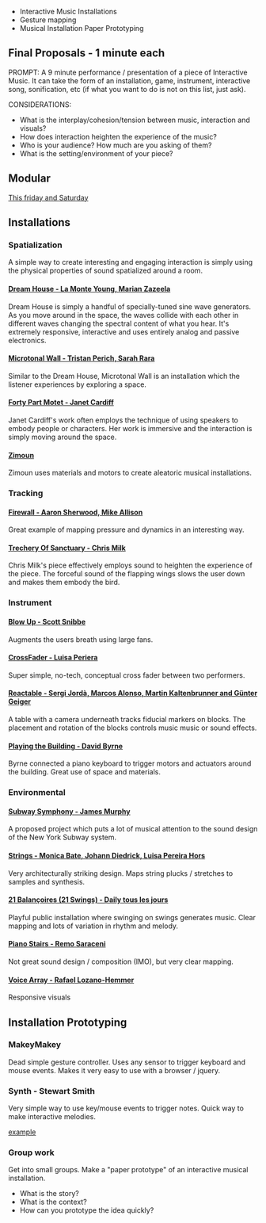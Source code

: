 * Interactive Music Installations
* Gesture mapping
* Musical Installation Paper Prototyping

## Final Proposals - 1 minute each

PROMPT: A 9 minute performance / presentation of a piece of Interactive Music. It can take the form of an installation, game, instrument, interactive song, sonification, etc (if what you want to do is not on this list, just ask). 

CONSIDERATIONS: 
* What is the interplay/cohesion/tension between music, interaction and visuals? 
* How does interaction heighten the experience of the music?
* Who is your audience? How much are you asking of them?
* What is the setting/environment of your piece?

## Modular

[This friday and Saturday](https://www.facebook.com/events/1559524397651445/)

## Installations

### Spatialization

A simple way to create interesting and engaging interaction is simply using the physical properties of sound spatialized around a room. 

#### [Dream House - La Monte Young, Marian Zazeela](https://www.youtube.com/watch?v=Lh6pAiAXqAo)

Dream House is simply a handful of specially-tuned sine wave generators. As you move around in the space, the waves collide with each other in different waves changing the spectral content of what you hear. It's extremely responsive, interactive and uses entirely analog and passive electronics. 

#### [Microtonal Wall - Tristan Perich, Sarah Rara](https://vimeo.com/45225412)

Similar to the Dream House, Microtonal Wall is an installation which the listener experiences by exploring a space.

#### [Forty Part Motet - Janet Cardiff](https://www.youtube.com/watch?v=OxIeulpigws)

Janet Cardiff's work often employs the technique of using speakers to embody people or characters. Her work is immersive and the interaction is simply moving around the space. 

#### [Zimoun](https://vimeo.com/7235817)

Zimoun uses materials and motors to create aleatoric musical installations. 

### Tracking

#### [Firewall - Aaron Sherwood, Mike Allison](https://vimeo.com/54882144)

Great example of mapping pressure and dynamics in an interesting way. 

#### [Trechery Of Sanctuary - Chris Milk](https://www.youtube.com/watch?v=_2kZdl8hs_s)

Chris Milk's piece effectively employs sound to heighten the experience of the piece. The forceful sound of the flapping wings slows the user down and makes them embody the bird.  

### Instrument

#### [Blow Up - Scott Snibbe](http://www.snibbe.com/index.php/projects/interactive/blowup/)

Augments the users breath using large fans.

#### [CrossFader - Luisa Periera](https://vimeo.com/41999322)

Super simple, no-tech, conceptual cross fader between two performers. 

#### [Reactable - Sergi Jordà, Marcos Alonso, Martin Kaltenbrunner and Günter Geiger](https://www.youtube.com/watch?v=Mgy1S8qymx0)

A table with a camera underneath tracks fiducial markers on blocks. The placement and rotation of the blocks controls music music or sound effects.

#### [Playing the Building - David Byrne](https://www.youtube.com/watch?v=Gea9SYUdJeY)

Byrne connected a piano keyboard to trigger motors and actuators around the building. Great use of space and materials. 

### Environmental

#### [Subway Symphony - James Murphy](http://pitchfork.com/news/54088-james-murphy-previews-music-for-new-york-city-subway-stations/)

A proposed project which puts a lot of musical attention to the sound design of the New York Subway system. 

#### [Strings - Monica Bate, Johann Diedrick, Luisa Pereira Hors](https://vimeo.com/84474194)

Very architecturally striking design. Maps string plucks / stretches to samples and synthesis. 

#### [21 Balançoires (21 Swings) -  Daily tous les jours](https://vimeo.com/40980676)

Playful public installation where swinging on swings generates music. Clear mapping and lots of variation in rhythm and melody. 

#### [Piano Stairs - Remo Saraceni](https://www.youtube.com/watch?v=FOVHNGeDxKE)

Not great sound design / composition (IMO), but very clear mapping. 

#### [Voice Array - Rafael Lozano-Hemmer](http://www.trendhunter.com/trends/voice-array-by-rafael-lozanohemmer)

Responsive visuals

## Installation Prototyping

### MakeyMakey

Dead simple gesture controller. Uses any sensor to trigger keyboard and mouse events. Makes it very easy to use with a browser / jquery. 

### Synth - Stewart Smith

Very simple way to use key/mouse events to trigger notes. Quick way to make interactive melodies. 

[example](./synth/index.html)

### Group work

Get into small groups. Make a "paper prototype" of an interactive musical installation. 

* What is the story? 
* What is the context? 
* How can you prototype the idea quickly?

